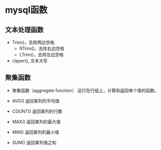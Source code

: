 # mysql函数

## 文本处理函数

- Trim()，去除两边空格
  - RTrim()，去除右边空格
  - LTrim()，去除左边空格
- Upper(), 文本大写

## 聚集函数

- 聚集函数（aggregate function） 运行在行组上，计算和返回单个值的函数。

- AVG() 返回某列的平均值
- COUNT() 返回某列的行数
- MAX() 返回某列的最大值
- MIN() 返回某列的最小值
- SUM() 返回某列值之和